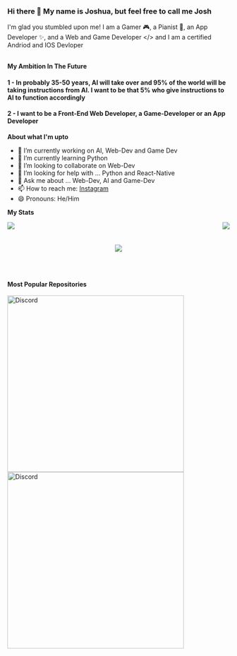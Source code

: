 ### Hi there 👋 My name is Joshua, but feel free to call me Josh
I'm glad you stumbled upon me!
I am a Gamer 🎮, a Pianist 🎹, an App Developer ✨, and a Web and Game Developer </>
and I am a certified Andriod and IOS Devloper
<br>
<br>


**My Ambition In The Future**
#### 1 - In probably 35-50 years, AI will take over and 95% of the world will be taking instructions from AI. I want to be that 5% who give instructions to AI to function accordingly
#### 2 - I want to be a Front-End Web Developer, a Game-Developer or an App Developer 


**About what I'm upto**
- 🔭 I’m currently working on AI, Web-Dev and Game Dev
- 🌱 I’m currently learning Python
- 👯 I’m looking to collaborate on Web-Dev
- 🤔 I’m looking for help with ... Python and React-Native
- 💬 Ask me about ... Web-Dev, AI and Game-Dev
- 📫 How to reach me: <a href ='https://www.instagram.com/_.jo.sh._._/'>Instagram</a>
- 😄 Pronouns: He/Him

**My Stats**

<img align="left" src="https://github-readme-stats.vercel.app/api?username=joshmania436&show_icons=true&hide_border=true&theme=tokyonight"><img align="right" src="https://github-readme-stats.vercel.app/api/top-langs/?username=joshmania436&theme=tokyonight&hide=batchfile">

<br>
<br>
<br>

<div align="center"><img src="https://github-profile-trophy.vercel.app/?username=joshmania436&theme=dracula&count_private=true"></div>

<br>
<br>
<br>


**Most Popular Repositories**
<br>
<br>
<a href="https://github.com/joshmania436/Barter-App">
<img src="https://github-readme-stats.vercel.app/api/pin/?username=joshmania436&repo=Barter-App&theme=dracula" alt="Discord" width="400"/>
<br>
<a href="https://github.com/joshmania436/Weather-Forecast">
<img src="https://github-readme-stats.vercel.app/api/pin/?username=joshmania436&repo=Weather-Forecast&theme=dracula" alt="Discord" width="400"/>
</a>
